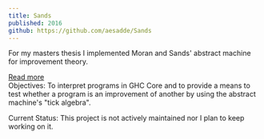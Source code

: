 ```yaml
---
title: Sands
published: 2016
github: https://github.com/aesadde/Sands
---
```


For my masters thesis I implemented  Moran and Sands' abstract machine for
improvement theory.

<div class="read-more"> <a href="#" id="showDiv-2">Read more</a> </div>

<div id="sands-details">
<span class="proj-info">Objectives:</span>
To interpret programs in GHC Core and to provide a means to test whether
a program is an improvement of another by using the abstract machine's "tick
algebra".


<span class="proj-info">Current Status:</span>
This project is not actively maintained nor I plan to keep working on it.
</div>
